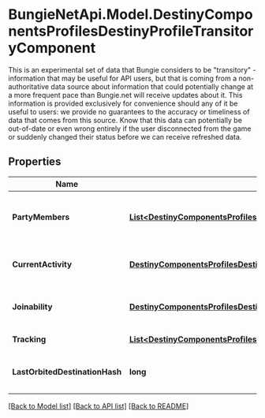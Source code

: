 # BungieNetApi.Model.DestinyComponentsProfilesDestinyProfileTransitoryComponent
This is an experimental set of data that Bungie considers to be \"transitory\" - information that may be useful for API users, but that is coming from a non-authoritative data source about information that could potentially change at a more frequent pace than Bungie.net will receive updates about it.  This information is provided exclusively for convenience should any of it be useful to users: we provide no guarantees to the accuracy or timeliness of data that comes from this source. Know that this data can potentially be out-of-date or even wrong entirely if the user disconnected from the game or suddenly changed their status before we can receive refreshed data.
## Properties

Name | Type | Description | Notes
------------ | ------------- | ------------- | -------------
**PartyMembers** | [**List&lt;DestinyComponentsProfilesDestinyProfileTransitoryPartyMember&gt;**](DestinyComponentsProfilesDestinyProfileTransitoryPartyMember.md) | If you have any members currently in your party, this is some (very) bare-bones information about those members. | [optional] 
**CurrentActivity** | [**DestinyComponentsProfilesDestinyProfileTransitoryCurrentActivity**](DestinyComponentsProfilesDestinyProfileTransitoryCurrentActivity.md) | If you are in an activity, this is some transitory info about the activity currently being played. | [optional] 
**Joinability** | [**DestinyComponentsProfilesDestinyProfileTransitoryJoinability**](DestinyComponentsProfilesDestinyProfileTransitoryJoinability.md) | Information about whether and what might prevent you from joining this person on a fireteam. | [optional] 
**Tracking** | [**List&lt;DestinyComponentsProfilesDestinyProfileTransitoryTrackingEntry&gt;**](DestinyComponentsProfilesDestinyProfileTransitoryTrackingEntry.md) | Information about tracked entities. | [optional] 
**LastOrbitedDestinationHash** | **long** | The hash identifier for the DestinyDestinationDefinition of the last location you were orbiting when in orbit. | [optional] 

[[Back to Model list]](../README.md#documentation-for-models) [[Back to API list]](../README.md#documentation-for-api-endpoints) [[Back to README]](../README.md)

